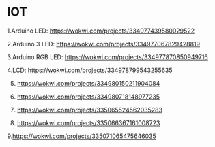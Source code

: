 # IOT

1.Arduino LED: https://wokwi.com/projects/334977439580029522

2.Arduino 3 LED: https://wokwi.com/projects/334977067829428819

3.Arduino RGB LED: https://wokwi.com/projects/334977870850949716

4.LCD: https://wokwi.com/projects/334978799543255635

5. https://wokwi.com/projects/334980150211904084

6. https://wokwi.com/projects/334980718148977235

7. https://wokwi.com/projects/335065524562035283

8. https://wokwi.com/projects/335066367161008723

9.https://wokwi.com/projects/335071065475646035
